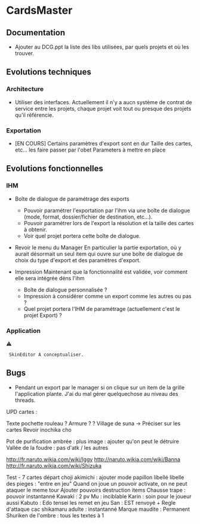 # CardsMaster

## Documentation

* Ajouter au DCG.ppt la liste des libs utilisées, par quels projets et où les trouver.


## Evolutions techniques

### Architecture

* Utiliser des interfaces.
Actuellement il n'y a aucn système de contrat de service entre les projets, chaque projet voit tout ou presque des projets qu'il référencie.

### Exportation

* [EN COURS] Certains paramètres d'export sont en dur
  Taille des cartes, etc... les faire passer par l'obet Parameters à mettre en place
  
## Evolutions fonctionnelles

### IHM

* Boîte de dialogue de paramétrage des exports
  * Pouvoir paramétrer l'exportation par l'ihm via une boîte de dialogue (mode, format, dossier/fichier de destination, etc...). 
  * Pouvoir paramétrer lors de l'export la résolution et la taille des cartes à obtenir.
  * Voir quel projet portera cette boîte de dialogue.

* Revoir le menu du Manager
En particulier la partie exportation, où y aurait désormait un seul item qui ouvre sur une boîte de dialogue de choix du type d'export et des paramètres d'export.

* Impression
Maintenant que la fonctionnalité est validée, voir comment elle sera intégrée déns l'ihm
  * Boîte de dialogue personnalisée ?
  * Impression à considérer comme un export comme les autres ou pas ?
  * Quel projet portera l'IHM de paramétrage (actuellement c'est le projet Export) ?
  
### Application  
:warning: 
```
 SkinEditor A conceptualiser.
```

## Bugs

* Pendant un export par le manager si on clique sur un item de la grille l'application plante. J'ai du mal gérer quelquechose au niveau des threads.

UPD cartes :



Texte pochette rouleau ? Armure ? ?
Village de suna -> Préciser sur les cartes
Revoir inochika cho


Pot de purification ambrée : plus image : ajouter qu'on peut le détruire
Vallée de la foudre : pas d'atk / les autres

http://fr.naruto.wikia.com/wiki/Iggy
http://naruto.wikia.com/wiki/Banna
http://fr.naruto.wikia.com/wiki/Shizuka


Test - 7 cartes départ
choji akimichi : ajouter mode papillon libellé
libelle des pieges : "entre en jeu"
Quand on joue un pouvoir activate, on ne peut ataquer le meme tour
Ajouter pouvoirs destruction items
Chausse trape : pouvoir instantanné
Kawaki : 2 pv
Mu : inciblable
Karin : soin pour le joueur aussi
Kabuto : Edo tensei les remet en jeu
San  : EST renvoyé + Regle d'attaque cac
shikamaru adulte :  instantanné
Marque maudite : Permanent 
Shuriken de l'ombre : tous les textes à 1

